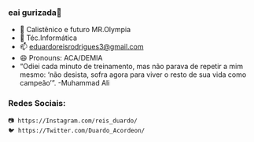 ### eai gurizada👋



 * 🔭 Calistênico e futuro MR.Olympia
 * 🌱 Téc.Informática
 * 📫 eduardoreisrodrigues3@gmail.com
 * 😄 Pronouns: ACA/DEMIA
 * “Odiei cada minuto de treinamento, mas não parava de repetir a mim mesmo: ‘não desista, sofra agora para viver o resto de sua vida como campeão’”. -Muhammad Ali
 
 ### Redes Sociais:
    📷 https://Instagram.com/reis_duardo/
    🐦 https://Twitter.com/Duardo_Acordeon/    

